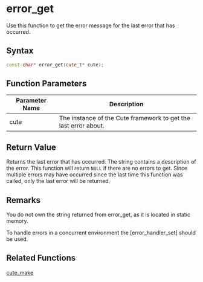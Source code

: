 # error_get

Use this function to get the error message for the last error that has occurred.

## Syntax

```cpp
const char* error_get(cute_t* cute);
```

## Function Parameters

Parameter Name | Description
--- | ---
cute | The instance of the Cute framework to get the last error about.

## Return Value

Returns the last error that has occurred. The string contains a description of the error. This function will return `NULL` if there are no errors to get. Since multiple errors may have occurred since the last time this function was called, only the last error will be returned.

## Remarks

You do not own the string returned from error_get, as it is located in static memory.

To handle errors in a concurrent environment the [error_handler_set] should be used.

## Related Functions

[cute_make](https://github.com/RandyGaul/cute_framework/blob/master/doc/cute/cute_make.md)
